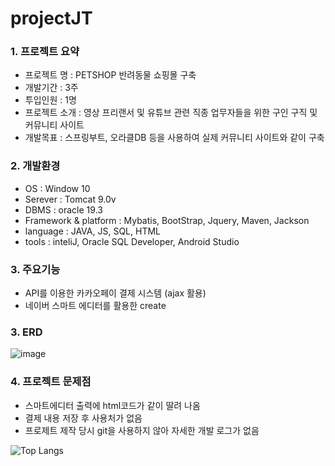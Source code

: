# projectJT


### 1. 프로젝트 요약
 
- 프로젝트 명 : PETSHOP 반려동물 쇼핑몰 구축
- 개발기간 : 3주
- 투입인원 : 1명
- 프로젝트 소개 : 영상 프리랜서 및 유튜브 관련 직종 업무자들을 위한 구인 구직 및 커뮤니티 사이트
- 개발목표 : 스프링부트, 오라클DB 등을 사용하여 실제 커뮤니티 사이트와 같이 구축

### 2. 개발환경  
- OS : Window 10  
- Serever : Tomcat 9.0v  
- DBMS : oracle 19.3  
- Framework & platform : Mybatis, BootStrap, Jquery, Maven, Jackson   
- language : JAVA, JS, SQL, HTML  
- tools : inteliJ, Oracle SQL Developer, Android Studio  

### 3. 주요기능
- API를 이용한 카카오페이 결제 시스템 (ajax 활용)
- 네이버 스마트 에디터를 활용한 create

### 3. ERD
![image](https://github.com/sinsincoccr/projectJT/assets/145324925/596b1846-34c3-4557-8769-7a41eeb7b49d)

### 4. 프로젝트 문제점
- 스마트에디터 출력에 html코드가 같이 딸려 나옴
- 결제 내용 저장 후 사용처가 없음
- 프로제트 제작 당시 git을 사용하지 않아 자세한 개발 로그가 없음

![Top Langs](https://github-readme-stats.vercel.app/api/top-langs/?username=sinsincoccr&layout=compact&theme=tokyonight)

